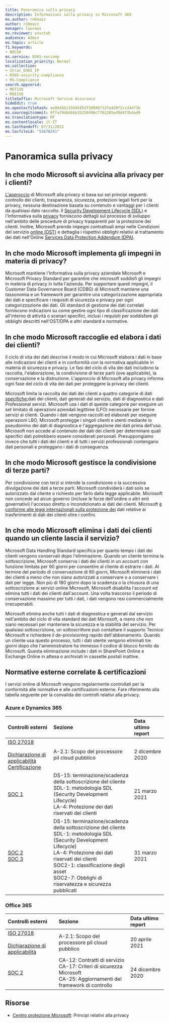 ```yaml
---
title: Panoramica sulla privacy
description: Informazioni sulla privacy in Microsoft 365
ms.author: robmazz
author: robmazz
manager: laurawi
ms.reviewer: sosstah
audience: Admin
ms.topic: article
f1.keywords:
- NOCSH
ms.service: O365-seccomp
localization_priority: Normal
ms.collection:
- Strat_O365_IP
- M365-security-compliance
- MS-Compliance
search.appverid:
- MET150
- MOE150
titleSuffix: Microsoft Service Assurance
hideEdit: true
ms.openlocfilehash: ee0645b13594585df5d940732fa420f2ccd4473b
ms.sourcegitcommit: 0ffa79db0bbb35258496c7702285ed9d473b4ad9
ms.translationtype: MT
ms.contentlocale: it-IT
ms.lasthandoff: 07/31/2021
ms.locfileid: "53678241"
---
```

# <a name="privacy-overview"></a>Panoramica sulla privacy

## <a name="how-does-microsoft-approach-privacy-for-customers"></a>In che modo Microsoft si avvicina alla privacy per i clienti?

[L'approccio](https://privacy.microsoft.com/#whatinformationwecollectmodule) di Microsoft alla privacy si basa sui sei principi seguenti: controllo dei clienti, trasparenza, sicurezza, protezioni legali forti per la privacy, nessuna destinazione basata su contenuto e vantaggi per i clienti da qualsiasi dato raccolto. Il [Security Development Lifecycle (SDL)](https://www.microsoft.com/securityengineering/sdl/) e l'Informativa sulla [privacy](https://privacy.microsoft.com/privacystatement) forniscono dettagli sul processo di sviluppo nell'ambito delle procedure di privacy trasparenti per la protezione dei clienti. Inoltre, Microsoft prende impegni contrattuali ampi nelle Condizioni del servizio [online (OST)](https://www.microsoft.com/licensing/product-licensing/products) e dettaglia i rispettivi obblighi relativi al trattamento dei dati nell'Online [Services Data Protection Addendum (DPA)](https://www.microsoftvolumelicensing.com/DocumentSearch.aspx?Mode=3&DocumentTypeId=67).

## <a name="how-does-microsoft-implement-its-privacy-commitments"></a>In che modo Microsoft implementa gli impegni in materia di privacy?

Microsoft mantiene l'Informativa sulla privacy aziendale Microsoft e Microsoft Privacy Standard per garantire che microsoft soddisfi gli impegni in materia di privacy in tutta l'azienda. Per supportare questi impegni, il Customer Data Governance Board (CDBG) di Microsoft mantiene una tassonomia e un framework per garantire una categorizzazione appropriata dei dati e specificare i requisiti di sicurezza e privacy per ogni categorizzazione dei dati. Gli standard di gestione dei dati correlati forniscono indicazioni su come gestire ogni tipo di classificazione dei dati all'interno di attività o scenari specifici, inclusi i requisiti per soddisfare gli obblighi descritti nell'OST/DPA e altri standard e normative.

## <a name="how-does-microsoft-collect-and-process-customer-data"></a>In che modo Microsoft raccoglie ed elabora i dati dei clienti?

Il ciclo di vita dei dati descrive il modo in cui Microsoft elabora i dati in base alle indicazioni dei clienti e in conformità con la normativa applicabile in materia di sicurezza e privacy. Le fasi del ciclo di vita dei dati includono la raccolta, l'elaborazione, la condivisione di terze parti (ove applicabile), la conservazione e la distruzione. L'approccio di Microsoft alla privacy informa ogni fase del ciclo di vita dei dati per proteggere la privacy dei clienti.

Microsoft limita la raccolta dei dati dei clienti a quattro categorie di dati [specifiche:](https://www.microsoft.com/trust-center/privacy/customer-data-definitions?rtc=1)dati dei clienti, dati generati dal servizio, dati di diagnostica e dati Professional servizi. Microsoft usa i dati di queste categorie per eseguire un set limitato di operazioni aziendali legittime (LFO) necessarie per fornire servizi ai clienti. Quando i dati vengono raccolti ed elaborati per eseguire operazioni LBO, Microsoft protegge i singoli clienti e utenti mediante lo pseudonimo dei dati di diagnostica e l'aggregazione dei dati prima dell'uso. Microsoft non accede al contenuto dei dati dei clienti per determinare quali specifici dati potrebbero essere considerati personali. Presuppongiamo invece che tutti i dati dei clienti e di tutti i servizi professionali contengano dati personali e proteggano i dati di conseguenza.

## <a name="how-does-microsoft-handle-third-party-sharing"></a>In che modo Microsoft gestisce la condivisione di terze parti?

Per condivisione con terzi si intende la condivisione o la successiva divulgazione dei dati a terze parti. Microsoft condividerà i dati solo se autorizzato dal cliente o richiesto per farlo dalla legge applicabile. Microsoft non concede ad alcun governo (incluse le forze dell'ordine o altri enti governativi) l'accesso diretto o incondizionato ai dati dei clienti. Microsoft [è conforme alle leggi internazionali sulla protezione dei](https://www.microsoft.com/trust-center/privacy/data-location) dati relative ai trasferimenti di dati dei clienti oltre i confini.

## <a name="how-does-microsoft-delete-customer-data-when-a-customer-leaves-the-service"></a>In che modo Microsoft elimina i dati dei clienti quando un cliente lascia il servizio?

Microsoft Data Handling Standard specifica per quanto tempo i dati dei clienti vengono conservati dopo l'eliminazione. Quando un cliente termina la sottoscrizione, Microsoft conserva i dati dei clienti in un account con funzione limitata per 90 giorni per consentire al cliente di estrarre i dati. Al termine del periodo di conservazione di 90 giorni, Microsoft eliminerà i dati dei clienti a meno che non siano autorizzati a conservare o a conservare i dati per legge. Non più di 180 giorni dopo la scadenza o la chiusura di una sottoscrizione ai servizi online Microsoft, Microsoft disabilita l'account ed elimina tutti i dati dei clienti dall'account. Una volta trascorso il periodo di conservazione massimo per tutti i dati, i dati vengono resi commercialmente irrecuperabili.

Microsoft elimina anche tutti i dati di diagnostica e generati dal servizio nell'ambito del ciclo di vita standard dei dati Microsoft, a meno che non siano necessari per mantenere la sicurezza e la stabilità del servizio. Per qualsiasi sottoscrizione, un sottoscrittore può contattare il supporto Tecnico Microsoft e richiedere il de-provisioning rapido dell'abbonamento. Quando un cliente usa questo processo, tutti i dati utente vengono eliminati tre giorni dopo che l'amministratore ha immesso il codice di blocco fornito da Microsoft. Questa eliminazione include i dati in SharePoint Online e Exchange Online in attesa o archiviati in cassette postali inattive.

## <a name="related-external-regulations--certifications"></a>Normative esterne correlate & certificazioni

I servizi online di Microsoft vengono regolarmente controllati per la conformità alle normative e alle certificazioni esterne. Fare riferimento alla tabella seguente per la convalida dei controlli relativi alla privacy.

### <a name="azure-and-dynamics-365"></a>Azure e Dynamics 365

| **Controlli esterni** | **Sezione** | **Data ultimo report** |
|:--------------------|:------------|:-----------------------|  
| [ISO 27018](https://servicetrust.microsoft.com/ViewPage/MSComplianceGuideV3?command=Download&downloadType=Document&downloadId=e9116047-f327-430c-a83f-166b7e561ad6&tab=7027ead0-3d6b-11e9-b9e1-290b1eb4cdeb&docTab=7027ead0-3d6b-11e9-b9e1-290b1eb4cdeb_ISO_Reports) <br><br> [Dichiarazione di applicabilità](https://servicetrust.microsoft.com/ViewPage/MSComplianceGuideV3?command=Download&downloadType=Document&downloadId=00af6c3e-7f3e-4e0d-8b0e-79f45ef2cef1&tab=7027ead0-3d6b-11e9-b9e1-290b1eb4cdeb&docTab=7027ead0-3d6b-11e9-b9e1-290b1eb4cdeb_ISO_Reports) <br> [Certificazione](https://servicetrust.microsoft.com/ViewPage/MSComplianceGuideV3?command=Download&downloadType=Document&downloadId=56904fc3-0942-4ff5-9eef-7cabc751a25c&tab=7027ead0-3d6b-11e9-b9e1-290b1eb4cdeb&docTab=7027ead0-3d6b-11e9-b9e1-290b1eb4cdeb_ISO_Reports) | A-2.1: Scopo del processore piI cloud pubblico | 2 dicembre 2020 |
| [SOC 1](https://servicetrust.microsoft.com/ViewPage/MSComplianceGuideV3?command=Download&downloadType=Document&downloadId=b8721ebd-af20-42fe-b22f-8332b0a19517&tab=7027ead0-3d6b-11e9-b9e1-290b1eb4cdeb&docTab=7027ead0-3d6b-11e9-b9e1-290b1eb4cdeb_SOC_%2F_SSAE_16_Reports) | DS-15: terminazione/scadenza della sottoscrizione del cliente <br> SDL-1: metodologia SDL (Security Development Lifecycle) <br> LA-4: Protezione dei dati riservati dei clienti | 21 marzo 2021 |
| [SOC 2](https://servicetrust.microsoft.com/ViewPage/MSComplianceGuideV3?command=Download&downloadType=Document&downloadId=234a0f57-83c1-4afc-a586-a0e7a59592f7&tab=7027ead0-3d6b-11e9-b9e1-290b1eb4cdeb&docTab=7027ead0-3d6b-11e9-b9e1-290b1eb4cdeb_SOC_%2F_SSAE_16_Reports) <br> [SOC 3](https://servicetrust.microsoft.com/ViewPage/MSComplianceGuideV3?command=Download&downloadType=Document&downloadId=75c8cbf6-e456-473c-a05e-34fea888ec2a&tab=7027ead0-3d6b-11e9-b9e1-290b1eb4cdeb&docTab=7027ead0-3d6b-11e9-b9e1-290b1eb4cdeb_SOC_%2F_SSAE_16_Reports) | DS-15: terminazione/scadenza della sottoscrizione del cliente <br> SDL-1: metodologia SDL (Security Development Lifecycle) <br> LA-4: Protezione dei dati riservati dei clienti <br> SOC2-1: classificazione degli asset <br> SOC2-7: Obblighi di riservatezza e sicurezza pubblicati | 31 marzo 2021 |

### <a name="office-365"></a>Office 365

| **Controlli esterni** | **Sezione** | **Data ultimo report** |
|:--------------------|:------------|:-----------------------|  
| [ISO 27018](https://servicetrust.microsoft.com/ViewPage/MSComplianceGuideV3?command=Download&downloadType=Document&downloadId=8d625374-4f2d-49f8-9d37-a4281ba98222&tab=7027ead0-3d6b-11e9-b9e1-290b1eb4cdeb&docTab=7027ead0-3d6b-11e9-b9e1-290b1eb4cdeb_ISO_Reports) <br><br> [Dichiarazione di applicabilità](https://servicetrust.microsoft.com/ViewPage/MSComplianceGuideV3?command=Download&downloadType=Document&downloadId=c0df4ce8-c77e-4183-84eb-c8688470d8b1&tab=7027ead0-3d6b-11e9-b9e1-290b1eb4cdeb&docTab=7027ead0-3d6b-11e9-b9e1-290b1eb4cdeb_ISO_Reports) | A-2.1: Scopo del processore piI cloud pubblico | 20 aprile 2021 |
| [SOC 2](https://servicetrust.microsoft.com/ViewPage/MSComplianceGuideV3?command=Download&downloadType=Document&downloadId=a73c1738-7892-42b7-acd3-87b6371c53f6&tab=7027ead0-3d6b-11e9-b9e1-290b1eb4cdeb&docTab=7027ead0-3d6b-11e9-b9e1-290b1eb4cdeb_SOC_%2F_SSAE_16_Reports) | CA-12: Contratti di servizio <br> CA-17: Criteri di sicurezza Microsoft <br> CA-25: Aggiornamenti del framework di controllo | 24 dicembre 2020 |

## <a name="resources"></a>Risorse

- [Centro protezione Microsoft](https://www.microsoft.com/trust-center/privacy): Principi relativi alla privacy
